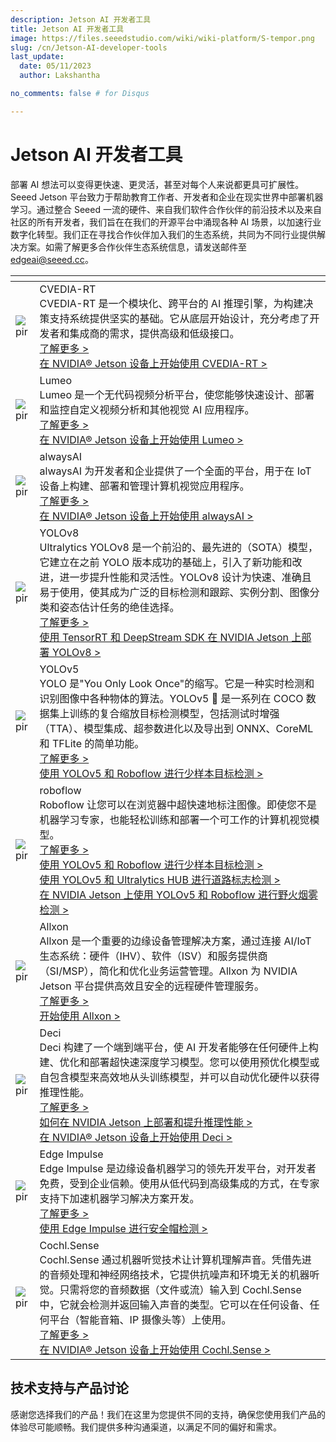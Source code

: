 ```yaml
---
description: Jetson AI 开发者工具
title: Jetson AI 开发者工具
image: https://files.seeedstudio.com/wiki/wiki-platform/S-tempor.png
slug: /cn/Jetson-AI-developer-tools
last_update:
  date: 05/11/2023
  author: Lakshantha

no_comments: false # for Disqus

---
```


# Jetson AI 开发者工具

部署 AI 想法可以变得更快速、更灵活，甚至对每个人来说都更具可扩展性。Seeed Jetson 平台致力于帮助教育工作者、开发者和企业在现实世界中部署机器学习。通过整合 Seeed 一流的硬件、来自我们软件合作伙伴的前沿技术以及来自社区的所有开发者，我们旨在在我们的开源平台中涌现各种 AI 场景，以加速行业数字化转型。我们正在寻找合作伙伴加入我们的生态系统，共同为不同行业提供解决方案。如需了解更多合作伙伴生态系统信息，请发送邮件至 edgeai@seeed.cc。

<table style={{tableLayout: 'fixed', width: 980}}>
  <colgroup>
    <col style={{width: '275.085714px'}} />
    <col style={{width: '705.085714px'}} />
  </colgroup>
  <thead>
    <tr>
      <th />
      <th />
    </tr>
  </thead>
  <tbody>
    <tr>
      <td><img src="https://files.seeedstudio.com/wiki/recomputerzhongwen/cvedia-logo.jpg" alt="pir" width={264} height={76} /></td>
      <td>CVEDIA-RT<br />CVEDIA-RT 是一个模块化、跨平台的 AI 推理引擎，为构建决策支持系统提供坚实的基础。它从底层开始设计，充分考虑了开发者和集成商的需求，提供高级和低级接口。<br /><a href="https://www.cvedia.com/cvedia-rt" target="_blank" rel="noopener noreferrer">了解更多 &gt;</a><br /><a href="https://wiki.seeedstudio.com/cn/CVEDIA-Jetson-Getting-Started" target="_blank" rel="noopener noreferrer">在 NVIDIA® Jetson 设备上开始使用 CVEDIA-RT &gt;</a></td>
    </tr>
    <tr>
      <td><img src="https://files.seeedstudio.com/wiki/recomputerzhongwen/lumeo-logo.jpg" alt="pir" width={264} height={76} /></td>
      <td>Lumeo<br />Lumeo 是一个无代码视频分析平台，使您能够快速设计、部署和监控自定义视频分析和其他视觉 AI 应用程序。<br /><a href="https://lumeo.com/" target="_blank" rel="noopener noreferrer">了解更多 &gt;</a><br /><a href="https://wiki.seeedstudio.com/cn/Lumeo-Jetson-Getting-Started" target="_blank" rel="noopener noreferrer">在 NVIDIA® Jetson 设备上开始使用 Lumeo &gt;</a></td>
    </tr>
    <tr>
      <td><img src="https://files.seeedstudio.com/wiki/recomputerzhongwen/jetsonaitools83.png" alt="pir" width={264} height={76} /></td>
      <td>alwaysAI<br />alwaysAI 为开发者和企业提供了一个全面的平台，用于在 IoT 设备上构建、部署和管理计算机视觉应用程序。         <br /><a href="https://alwaysai.co/">了解更多 &gt;</a><br /><a href="https://wiki.seeedstudio.com/cn/alwaysAI-Jetson-Getting-Started/">在 NVIDIA® Jetson 设备上开始使用 alwaysAI &gt;</a></td>
    </tr>
    <tr>
      <td><img src="https://files.seeedstudio.com/wiki/recomputerzhongwen/yolov8-logo.png" alt="pir" width={264} height={76} /></td>
      <td>YOLOv8<br />Ultralytics YOLOv8 是一个前沿的、最先进的（SOTA）模型，它建立在之前 YOLO 版本成功的基础上，引入了新功能和改进，进一步提升性能和灵活性。YOLOv8 设计为快速、准确且易于使用，使其成为广泛的目标检测和跟踪、实例分割、图像分类和姿态估计任务的绝佳选择。<br /><a href="https://github.com/ultralytics/ultralytics" target="_blank" rel="noopener noreferrer">了解更多 &gt;</a><br /><a href="https://wiki.seeedstudio.com/cn/YOLOv8-DeepStream-TRT-Jetson" target="_blank" rel="noopener noreferrer">使用 TensorRT 和 DeepStream SDK 在 NVIDIA Jetson 上部署 YOLOv8 &gt;</a></td>
    </tr>
    <tr>
      <td><img src="https://files.seeedstudio.com/wiki/recomputerzhongwen/jetsonaitools80.png" alt="pir" /></td>
      <td>YOLOv5<br />YOLO 是"You Only Look Once"的缩写。它是一种实时检测和识别图像中各种物体的算法。YOLOv5 🚀 是一系列在 COCO 数据集上训练的复合缩放目标检测模型，包括测试时增强（TTA）、模型集成、超参数进化以及导出到 ONNX、CoreML 和 TFLite 的简单功能。         <br /><a href="https://ultralytics.com/yolov5">了解更多 &gt;</a><br /><a href="https://wiki.seeedstudio.com/cn/YOLOv5-Object-Detection-Jetson/">使用 YOLOv5 和 Roboflow 进行少样本目标检测 &gt;</a></td>
    </tr>
    <tr>
      <td><img src="https://files.seeedstudio.com/wiki/recomputerzhongwen/jetsonaitools81.png" alt="pir" /></td>
      <td>roboflow<br />Roboflow 让您可以在浏览器中超快速地标注图像。即使您不是机器学习专家，也能轻松训练和部署一个可工作的计算机视觉模型。         <br /><a href="https://roboflow.com/">了解更多 &gt;</a><br /><a href="https://wiki.seeedstudio.com/cn/YOLOv5-Object-Detection-Jetson/">使用 YOLOv5 和 Roboflow 进行少样本目标检测 &gt;</a><br /><a href="https://wiki.seeedstudio.com/cn/YOLOv5-Road-Signs-Detection-Jetson/">使用 YOLOv5 和 Ultralytics HUB 进行道路标志检测 &gt;</a><br /><a href="https://wiki.seeedstudio.com/cn/YOLOv5-Roboflow-Wildfire-Smoke-Detection-Jetson/">在 NVIDIA Jetson 上使用 YOLOv5 和 Roboflow 进行野火烟雾检测 &gt;</a></td>
    </tr>
    <tr>
      <td><img src="https://files.seeedstudio.com/wiki/recomputerzhongwen/jetsonaitools4.png" alt="pir" /></td>
      <td>Allxon<br />Allxon 是一个重要的边缘设备管理解决方案，通过连接 AI/IoT 生态系统：硬件（IHV）、软件（ISV）和服务提供商（SI/MSP），简化和优化业务运营管理。Allxon 为 NVIDIA Jetson 平台提供高效且安全的远程硬件管理服务。         <br /><a href="https://www.allxon.com/">了解更多 &gt;</a><br /><a href="https://wiki.seeedstudio.com/cn/Allxon-Jetson-Getting-Started/">开始使用 Allxon &gt;</a></td>
    </tr>
    <tr>
      <td><img src="https://files.seeedstudio.com/wiki/recomputerzhongwen/jetsonaitools82.png" alt="pir" /></td>
      <td>Deci<br />Deci 构建了一个端到端平台，使 AI 开发者能够在任何硬件上构建、优化和部署超快速深度学习模型。您可以使用预优化模型或自包含模型来高效地从头训练模型，并可以自动优化硬件以获得推理性能。         <br /><a href="https://deci.ai/">了解更多 &gt;</a><br /><a href="https://deci.ai/resources/videos/engineering-best-practices-deep-learning-nvidia-jetson/">如何在 NVIDIA Jetson 上部署和提升推理性能 &gt;</a><br /><a href="https://wiki.seeedstudio.com/cn/DeciAI-Getting-Started/">在 NVIDIA® Jetson 设备上开始使用 Deci &gt;</a></td>
    </tr>
    <tr>
      <td><img src="https://files.seeedstudio.com/wiki/recomputerzhongwen/ei-logo.png" alt="pir" width={264} height={76} /></td>
      <td>Edge Impulse<br />Edge Impulse 是边缘设备机器学习的领先开发平台，对开发者免费，受到企业信赖。使用从低代码到高级集成的方式，在专家支持下加速机器学习解决方案开发。         <br /><a href="https://www.edgeimpulse.com/" target="_blank" rel="noopener noreferrer">了解更多 &gt;</a><br /><a href="https://wiki.seeedstudio.com/cn/HardHat/" target="_blank" rel="noopener noreferrer">使用 Edge Impulse 进行安全帽检测 &gt;</a></td>
    </tr>
    <tr>
      <td><img src="https://files.seeedstudio.com/wiki/recomputerzhongwen/cochl-logo.png" alt="pir" width={264} height={76} /></td>
      <td>Cochl.Sense<br />Cochl.Sense 通过机器听觉技术让计算机理解声音。凭借先进的音频处理和神经网络技术，它提供抗噪声和环境无关的机器听觉。只需将您的音频数据（文件或流）输入到 Cochl.Sense 中，它就会检测并返回输入声音的类型。它可以在任何设备、任何平台（智能音箱、IP 摄像头等）上使用。<br /><a href="https://www.cochl.ai/" target="_blank" rel="noopener noreferrer">了解更多 &gt;</a><br /><a href="https://wiki.seeedstudio.com/cn/Cochl.Sense-Jetson-Getting-Started" target="_blank" rel="noopener noreferrer">在 NVIDIA® Jetson 设备上开始使用 Cochl.Sense &gt;</a></td>
    </tr>
  </tbody>
</table>

## 技术支持与产品讨论
感谢您选择我们的产品！我们在这里为您提供不同的支持，确保您使用我们产品的体验尽可能顺畅。我们提供多种沟通渠道，以满足不同的偏好和需求。

<div class="button_tech_support_container">
<a href="https://forum.seeedstudio.com/" class="button_forum"></a> 
<a href="https://www.seeedstudio.com/contacts" class="button_email"></a>
</div>

<div class="button_tech_support_container">
<a href="https://discord.gg/eWkprNDMU7" class="button_discord"></a> 
<a href="https://github.com/Seeed-Studio/wiki-documents/discussions/69" class="button_discussion"></a>
</div>
